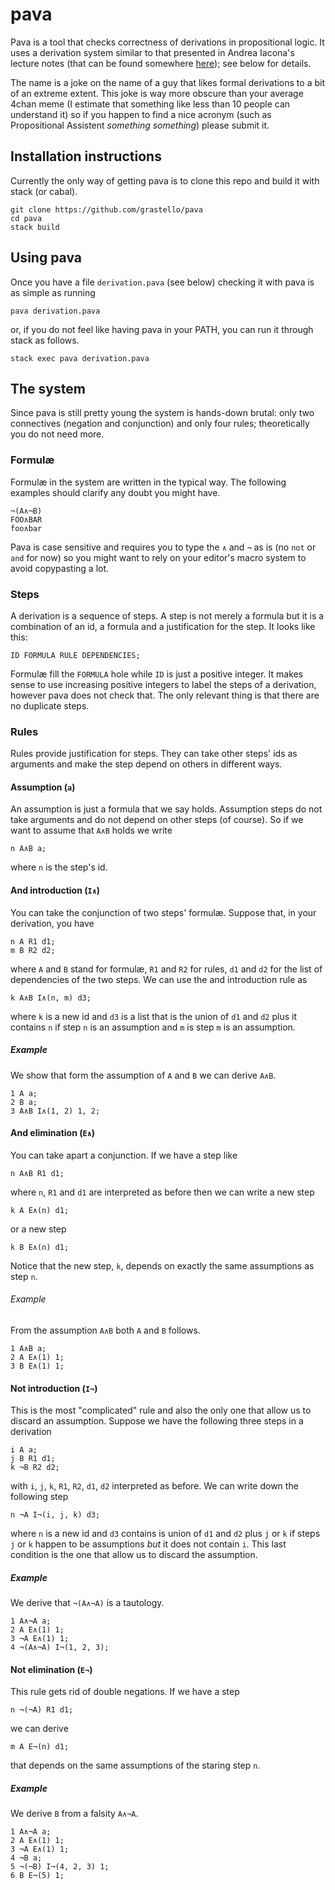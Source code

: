 # pava
Pava is a tool that checks correctness of derivations in propositional logic.
It uses a derivation system similar to that presented in Andrea Iacona's lecture notes (that can be found somewhere [here](https://andreaiacona.academia.edu/)); see below for details.

The name is a joke on the name of a guy that likes formal derivations to a bit of an extreme extent.
This joke is way more obscure than your average 4chan meme (I estimate that something like less than 10 people can understand it) so if you happen to find a nice acronym (such as Propositional Assistent *something something*) please submit it.

## Installation instructions
Currently the only way of getting pava is to clone this repo and build it with stack (or cabal).
```
git clone https://github.com/grastello/pava
cd pava
stack build
```

## Using pava
Once you have a file `derivation.pava` (see below) checking it with pava is as simple as running
```
pava derivation.pava
```
or, if you do not feel like having pava in your PATH, you can run it through stack as follows.
```
stack exec pava derivation.pava
```

## The system
Since pava is still pretty young the system is hands-down brutal: only two connectives (negation and conjunction) and only four rules; theoretically you do not need more.

### Formulæ
Formulæ in the system are written in the typical way.
The following examples should clarify any doubt you might have.
```
¬(A∧¬B)
FOO∧BAR
foo∧bar
```
Pava is case sensitive and requires you to type the `∧` and `¬` as is (no `not` or `and` for now) so you might want to rely on your editor's macro system to avoid
copypasting a lot.

### Steps
A derivation is a sequence of steps.
A step is not merely a formula but it is a combination of an id, a formula and a justification for the step.
It looks like this:
```
ID FORMULA RULE DEPENDENCIES;
```
Formulæ fill the `FORMULA` hole while `ID` is just a positive integer.
It makes sense to use increasing positive integers to label the steps of a derivation, however pava does not check that.
The only relevant thing is that there are no duplicate steps.

### Rules
Rules provide justification for steps.
They can take other steps' ids as arguments and make the step depend on others in different ways.

#### Assumption (`a`)
An assumption is just a formula that we say holds.
Assumption steps do not take arguments and do not depend on other steps (of course).
So if we want to assume that `A∧B` holds we write
```
n A∧B a;
```
where `n` is the step's id.

#### And introduction (`I∧`)
You can take the conjunction of two steps' formulæ. Suppose that, in your derivation, you have
```
n A R1 d1;
m B R2 d2;
```
where `A` and `B` stand for formulæ, `R1` and `R2` for rules, `d1` and `d2` for the list of dependencies of the two steps.
We can use the and introduction rule as
```
k A∧B I∧(n, m) d3;
```
where `k` is a new id and `d3` is a list that is the union of `d1` and `d2` plus it contains `n` if step `n` is an assumption and `m` is step `m` is an assumption.

##### Example
We show that form the assumption of `A` and `B` we can derive `A∧B`.
```
1 A a;
2 B a;
3 A∧B I∧(1, 2) 1, 2;
```

#### And elimination (`E∧`)
You can take apart a conjunction. If we have a step like
```
n A∧B R1 d1;
```
where `n`, `R1` and `d1` are interpreted as before then we can write a new step
```
k A E∧(n) d1;
```
or a new step
```
k B E∧(n) d1;
```
Notice that the new step, `k`,  depends on exactly the same assumptions as step `n`.

###### Example
From the assumption `A∧B` both `A` and `B` follows.
```
1 A∧B a;
2 A E∧(1) 1;
3 B E∧(1) 1;
```

#### Not introduction (`I¬`)
This is the most "complicated" rule and also the only one that allow us to discard an assumption.
Suppose we have the following three steps in a derivation
```
i A a;
j B R1 d1;
k ¬B R2 d2;
```
with `i`, `j`, `k`, `R1`, `R2`, `d1`, `d2` interpreted as before.
We can write down the following step
```
n ¬A I¬(i, j, k) d3;
```
where `n` is a new id and `d3` contains is union of `d1` and `d2` plus `j` or `k` if steps `j` or `k` happen to be assumptions *but* it does not contain `i`.
This last condition is the one that allow us to discard the assumption.

##### Example
We derive that `¬(A∧¬A)` is a tautology.
```
1 A∧¬A a;
2 A E∧(1) 1;
3 ¬A E∧(1) 1;
4 ¬(A∧¬A) I¬(1, 2, 3);
```
#### Not elimination (`E¬`)
This rule gets rid of double negations.
If we have a step
```
n ¬(¬A) R1 d1;
```
we can derive
```
m A E¬(n) d1;
```
that depends on the same assumptions of the staring step `n`.

##### Example
We derive `B` from a falsity `A∧¬A`.
```
1 A∧¬A a;
2 A E∧(1) 1;
3 ¬A E∧(1) 1;
4 ¬B a;
5 ¬(¬B) I¬(4, 2, 3) 1;
6 B E¬(5) 1;
```

